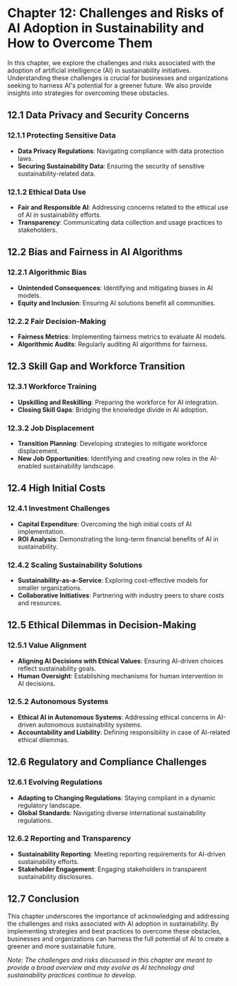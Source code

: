 Chapter 12: Challenges and Risks of AI Adoption in Sustainability and How to Overcome Them
==========================================================================================

In this chapter, we explore the challenges and risks associated with the adoption of artificial intelligence (AI) in sustainability initiatives. Understanding these challenges is crucial for businesses and organizations seeking to harness AI's potential for a greener future. We also provide insights into strategies for overcoming these obstacles.

12.1 Data Privacy and Security Concerns
---------------------------------------

### 12.1.1 Protecting Sensitive Data

* **Data Privacy Regulations**: Navigating compliance with data protection laws.
* **Securing Sustainability Data**: Ensuring the security of sensitive sustainability-related data.

### 12.1.2 Ethical Data Use

* **Fair and Responsible AI**: Addressing concerns related to the ethical use of AI in sustainability efforts.
* **Transparency**: Communicating data collection and usage practices to stakeholders.

12.2 Bias and Fairness in AI Algorithms
---------------------------------------

### 12.2.1 Algorithmic Bias

* **Unintended Consequences**: Identifying and mitigating biases in AI models.
* **Equity and Inclusion**: Ensuring AI solutions benefit all communities.

### 12.2.2 Fair Decision-Making

* **Fairness Metrics**: Implementing fairness metrics to evaluate AI models.
* **Algorithmic Audits**: Regularly auditing AI algorithms for fairness.

12.3 Skill Gap and Workforce Transition
---------------------------------------

### 12.3.1 Workforce Training

* **Upskilling and Reskilling**: Preparing the workforce for AI integration.
* **Closing Skill Gaps**: Bridging the knowledge divide in AI adoption.

### 12.3.2 Job Displacement

* **Transition Planning**: Developing strategies to mitigate workforce displacement.
* **New Job Opportunities**: Identifying and creating new roles in the AI-enabled sustainability landscape.

12.4 High Initial Costs
-----------------------

### 12.4.1 Investment Challenges

* **Capital Expenditure**: Overcoming the high initial costs of AI implementation.
* **ROI Analysis**: Demonstrating the long-term financial benefits of AI in sustainability.

### 12.4.2 Scaling Sustainability Solutions

* **Sustainability-as-a-Service**: Exploring cost-effective models for smaller organizations.
* **Collaborative Initiatives**: Partnering with industry peers to share costs and resources.

12.5 Ethical Dilemmas in Decision-Making
----------------------------------------

### 12.5.1 Value Alignment

* **Aligning AI Decisions with Ethical Values**: Ensuring AI-driven choices reflect sustainability goals.
* **Human Oversight**: Establishing mechanisms for human intervention in AI decisions.

### 12.5.2 Autonomous Systems

* **Ethical AI in Autonomous Systems**: Addressing ethical concerns in AI-driven autonomous sustainability systems.
* **Accountability and Liability**: Defining responsibility in case of AI-related ethical dilemmas.

12.6 Regulatory and Compliance Challenges
-----------------------------------------

### 12.6.1 Evolving Regulations

* **Adapting to Changing Regulations**: Staying compliant in a dynamic regulatory landscape.
* **Global Standards**: Navigating diverse international sustainability regulations.

### 12.6.2 Reporting and Transparency

* **Sustainability Reporting**: Meeting reporting requirements for AI-driven sustainability efforts.
* **Stakeholder Engagement**: Engaging stakeholders in transparent sustainability disclosures.

12.7 Conclusion
---------------

This chapter underscores the importance of acknowledging and addressing the challenges and risks associated with AI adoption in sustainability. By implementing strategies and best practices to overcome these obstacles, businesses and organizations can harness the full potential of AI to create a greener and more sustainable future.

*Note: The challenges and risks discussed in this chapter are meant to provide a broad overview and may evolve as AI technology and sustainability practices continue to develop.*
